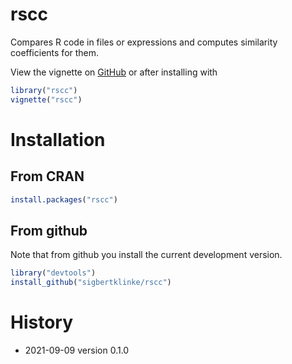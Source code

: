 # rscc 

Compares R code in files or expressions and computes similarity coefficients for them.

View the vignette on [GitHub](https://htmlpreview.github.io/?https://github.com/sigbertklinke/rscc/blob/master/vignettes/rscc.html) or after installing with

```R
library("rscc")
vignette("rscc") 
```

# Installation  

## From CRAN

```R
install.packages("rscc")
```

## From github

Note that from github you install the current development version.

```R
library("devtools")
install_github("sigbertklinke/rscc")
```

# History
  * 2021-09-09 version 0.1.0
